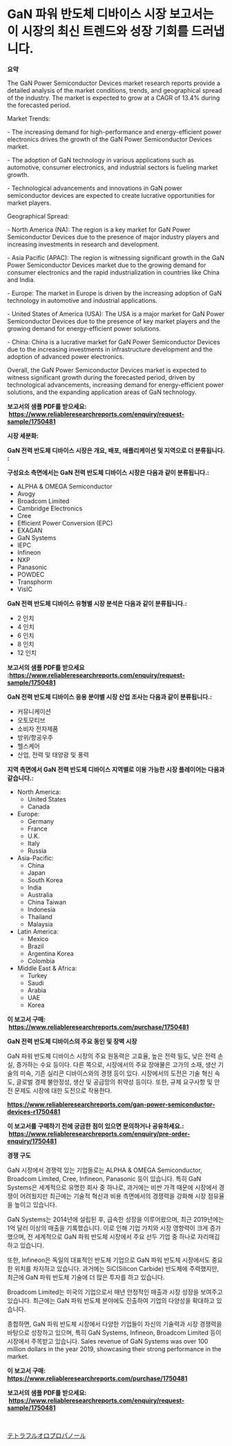 <p><h1>GaN 파워 반도체 디바이스 시장 보고서는 이 시장의 최신 트렌드와 성장 기회를 드러냅니다.</h1></p><p><strong>요약</strong></p>
<p><p>The GaN Power Semiconductor Devices market research reports provide a detailed analysis of the market conditions, trends, and geographical spread of the industry. The market is expected to grow at a CAGR of 13.4% during the forecasted period. </p><p>Market Trends:</p><p>- The increasing demand for high-performance and energy-efficient power electronics drives the growth of the GaN Power Semiconductor Devices market.</p><p>- The adoption of GaN technology in various applications such as automotive, consumer electronics, and industrial sectors is fueling market growth.</p><p>- Technological advancements and innovations in GaN power semiconductor devices are expected to create lucrative opportunities for market players.</p><p>Geographical Spread:</p><p>- North America (NA): The region is a key market for GaN Power Semiconductor Devices due to the presence of major industry players and increasing investments in research and development.</p><p>- Asia Pacific (APAC): The region is witnessing significant growth in the GaN Power Semiconductor Devices market due to the growing demand for consumer electronics and the rapid industrialization in countries like China and India.</p><p>- Europe: The market in Europe is driven by the increasing adoption of GaN technology in automotive and industrial applications.</p><p>- United States of America (USA): The USA is a major market for GaN Power Semiconductor Devices due to the presence of key market players and the growing demand for energy-efficient power solutions.</p><p>- China: China is a lucrative market for GaN Power Semiconductor Devices due to the increasing investments in infrastructure development and the adoption of advanced power electronics.</p><p>Overall, the GaN Power Semiconductor Devices market is expected to witness significant growth during the forecasted period, driven by technological advancements, increasing demand for energy-efficient power solutions, and the expanding application areas of GaN technology.</p></p>
<p><strong>보고서의 샘플 PDF를 받으세요: &nbsp;<a href="https://www.reliableresearchreports.com/enquiry/request-sample/1750481">https://www.reliableresearchreports.com/enquiry/request-sample/1750481</a></strong></p>
<p><strong>시장 세분화:</strong></p>
<p><strong> GaN 전력 반도체 디바이스 시장은 개요, 배포, 애플리케이션 및 지역으로 더 분류됩니다. :</strong></p>
<p><strong>구성요소 측면에서는 GaN 전력 반도체 디바이스 시장은 다음과 같이 분류됩니다.:</strong></p>
<p><ul><li>ALPHA & OMEGA Semiconductor</li><li>Avogy</li><li>Broadcom Limited</li><li>Cambridge Electronics</li><li>Cree</li><li>Efficient Power Conversion (EPC)</li><li>EXAGAN</li><li>GaN Systems</li><li>IEPC</li><li>Infineon</li><li>NXP</li><li>Panasonic</li><li>POWDEC</li><li>Transphorm</li><li>VisIC</li></ul></p>
<p><strong> GaN 전력 반도체 디바이스 유형별 시장 분석은 다음과 같이 분류됩니다.:</strong></p>
<p><ul><li>2 인치</li><li>4 인치</li><li>6 인치</li><li>8 인치</li><li>12 인치</li></ul></p>
<p><strong>보고서의 샘플 PDF를 받으세요 :<a href="https://www.reliableresearchreports.com/enquiry/request-sample/1750481">https://www.reliableresearchreports.com/enquiry/request-sample/1750481</a></strong></p>
<p><strong> GaN 전력 반도체 디바이스 응용 분야별 시장 산업 조사는 다음과 같이 분류됩니다.:</strong></p>
<p><ul><li>커뮤니케이션</li><li>오토모티브</li><li>소비자 전자제품</li><li>방위/항공우주</li><li>헬스케어</li><li>산업, 전력 및 태양광 및 풍력</li></ul></p>
<p><strong>지역 측면에서 GaN 전력 반도체 디바이스 지역별로 이용 가능한 시장 플레이어는 다음과 같습니다.:</strong></p>
<p><ul>
    <li>
        North America:
        <ul>
            <li>United States</li>
            <li>Canada</li>
        </ul>
    </li>
    <li>
        Europe:
        <ul>
            <li>Germany</li>
            <li>France</li>
            <li>U.K.</li>
            <li>Italy</li>
            <li>Russia</li>
        </ul>
    </li>
    <li>
        Asia-Pacific:
        <ul>
            <li>China</li>
            <li>Japan</li>
            <li>South Korea</li>
            <li>India</li>
            <li>Australia</li>
            <li>China Taiwan</li>
            <li>Indonesia</li>
            <li>Thailand</li>
            <li>Malaysia</li>
        </ul>
    </li>
    <li>
        Latin America:
        <ul>
            <li>Mexico</li>
            <li>Brazil</li>
            <li>Argentina Korea</li>
            <li>Colombia</li>
        </ul>
    </li>
    <li>
        Middle East & Africa:
        <ul>
            <li>Turkey</li>
            <li>Saudi</li>
            <li>Arabia</li>
            <li>UAE</li>
            <li>Korea</li>
        </ul>
    </li>
    </ul></p>
<p><strong>이 보고서 구매: &nbsp;<a href="https://www.reliableresearchreports.com/purchase/1750481">https://www.reliableresearchreports.com/purchase/1750481</a></strong></p>
<p><strong>GaN 전력 반도체 디바이스의 주요 동인 및 장벽 시장</strong></p>
<p><p>GaN 파워 반도체 디바이스 시장의 주요 원동력은 고효율, 높은 전력 밀도, 낮은 전력 손실, 증가하는 수요 등이다. 다른 쪽으로, 시장에서의 주요 장애물은 고가의 소재, 생산 기술의 미숙, 기존 실리콘 디바이스와의 경쟁 등이 있다. 시장에서의 도전은 기술 혁신 속도, 글로벌 경제 불안정성, 생산 및 공급망의 취약성 등이다. 또한, 규제 요구사항 및 안전 문제도 시장에 대한 도전으로 작용한다.</p></p>
<p><strong><a href="https://www.reliableresearchreports.com/gan-power-semiconductor-devices-r1750481">https://www.reliableresearchreports.com/gan-power-semiconductor-devices-r1750481</a></strong></p>
<p><strong>이 보고서를 구매하기 전에 궁금한 점이 있으면 문의하거나 공유하세요.: &nbsp;<a href="https://www.reliableresearchreports.com/enquiry/pre-order-enquiry/1750481">https://www.reliableresearchreports.com/enquiry/pre-order-enquiry/1750481</a></strong></p>
<p><strong>경쟁 구도</strong></p>
<p><p>GaN 시장에서 경쟁력 있는 기업들로는 ALPHA & OMEGA Semiconductor, Broadcom Limited, Cree, Infineon, Panasonic 등이 있습니다. 특히 GaN Systems은 세계적으로 유명한 회사 중 하나로, 과거에는 비싼 가격 때문에 시장에서 경쟁이 어려웠지만 최근에는 기술적 혁신과 비용 측면에서의 경쟁력을 강화해 시장 점유율을 높이고 있습니다. </p><p>GaN Systems는 2014년에 설립된 후, 급속한 성장을 이루어왔으며, 최근 2019년에는 1억 달러 이상의 매출을 기록했습니다. 이로 인해 기업 가치와 시장 영향력이 크게 증가했으며, 전 세계적으로 GaN 파워 반도체 시장에서 주요 선두 기업 중 하나로 자리매김하고 있습니다. </p><p>또한, Infineon은 독일의 대표적인 반도체 기업으로 GaN 파워 반도체 시장에서도 중요한 위치를 차지하고 있습니다. 과거에는 SiC(Silicon Carbide) 반도체에 주력했지만, 최근에 GaN 파워 반도체 기술에 더 많은 투자를 하고 있습니다. </p><p>Broadcom Limited는 미국의 기업으로서 매년 안정적인 매출과 시장 성장을 보여주고 있습니다. 최근에는 GaN 파워 반도체 분야에도 진출하여 기업의 다양성을 확대하고 있습니다. </p><p>종합하면, GaN 파워 반도체 시장에서 다양한 기업들이 자신의 기술력과 시장 경쟁력을 바탕으로 성장하고 있으며, 특히 GaN Systems, Infineon, Broadcom Limited 등이 시장에서 주목받고 있습니다. Sales revenue of GaN Systems was over 100 million dollars in the year 2019, showcasing their strong performance in the market.</p></p>
<p><strong>이 보고서 구매: &nbsp; <a href="https://www.reliableresearchreports.com/purchase/1750481">https://www.reliableresearchreports.com/purchase/1750481</a></strong></p>
<p><strong>보고서의 샘플 PDF를 받으세요: &nbsp;<a href="https://www.reliableresearchreports.com/enquiry/request-sample/1750481">https://www.reliableresearchreports.com/enquiry/request-sample/1750481</a></strong><strong></strong></p>
<p>&nbsp;</p>
<p><p><a href="https://github.com/SarahFahey88/Market-Research-Report-List-1/blob/main/871153623219.md">テトラフルオロプロパノール</a></p></p>